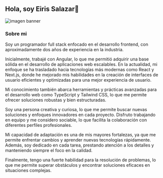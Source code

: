 ##             Hola, soy Eiris Salazar👋

![imagen banner](https://media.licdn.com/dms/image/v2/C5616AQGOfXem4iqqpg/profile-displaybackgroundimage-shrink_350_1400/profile-displaybackgroundimage-shrink_350_1400/0/1660746996615?e=1735171200&v=beta&t=WTpMgV_iHr7fMFNXIBiuIvcfqQRDLboaLQ5cQ_9frEw)
### Sobre mi
Soy un programador full stack enfocado en el desarrollo frontend, con aproximadamente dos años de experiencia en la industria.

Inicialmente, trabajé con Angular, lo que me permitió adquirir una base sólida en el desarrollo de aplicaciones web escalables. En la actualidad, mi enfoque se ha trasladado hacia tecnologías más modernas como React y Next.js, donde he mejorado mis habilidades en la creación de interfaces de usuario eficientes y optimizadas para una mejor experiencia de usuario.

Mi conocimiento también abarca herramientas y prácticas avanzadas para el desarrollo web como TypeScript y Tailwind CSS, lo que me permite ofrecer soluciones robustas y bien estructuradas.

Soy una persona creativa y curiosa, lo que me permite buscar nuevas soluciones y enfoques innovadores en cada proyecto. Disfruto trabajando en equipo y me considero sociable, lo que facilita la colaboración con diferentes perfiles profesionales.

Mi capacidad de adaptación es una de mis mayores fortalezas, ya que me permite enfrentar cambios y aprender nuevas tecnologías rápidamente. Además, soy dedicado en cada tarea, prestando atención a los detalles y manteniendo siempre el foco en la calidad.

Finalmente, tengo una fuerte habilidad para la resolución de problemas, lo que me permite superar obstáculos y encontrar soluciones eficaces en situaciones complejas.

<!--
**eiriselias/eiriselias** is a ✨ _special_ ✨ repository because its `README.md` (this file) appears on your GitHub profile.

Here are some ideas to get you started:

- 🔭 I’m currently working on ...
- 🌱 I’m currently learning ...
- 👯 I’m looking to collaborate on ...
- 🤔 I’m looking for help with ...
- 💬 Ask me about ...
- 📫 How to reach me: ...
- 😄 Pronouns: ...
- ⚡ Fun fact: ...
-->
